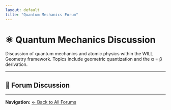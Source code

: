 ```yaml
---
layout: default
title: "Quantum Mechanics Forum"
---
```


# ⚛️ Quantum Mechanics Discussion

Discussion of quantum mechanics and atomic physics within the WILL Geometry framework. Topics include geometric quantization and the α = β derivation.

---

## 💬 Forum Discussion

<script src="https://utteranc.es/client.js"
        repo="AntonRize/WILL"
        issue-term="title"
        issue-label="quantum-mechanics"
        theme="github-light"
        crossorigin="anonymous"
        async>
</script>

---

**Navigation:** [← Back to All Forums](/WILL/discussions/)